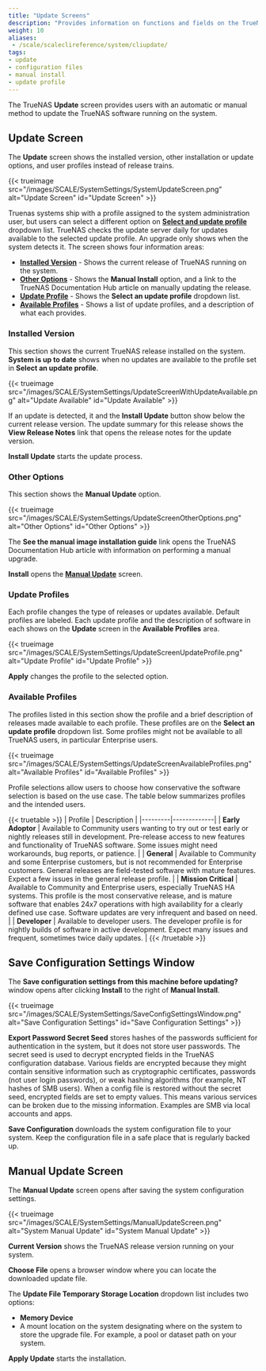 ```yaml
---
title: "Update Screens"
description: "Provides information on functions and fields on the TrueNAS Update screens."
weight: 10
aliases: 
 - /scale/scaleclireference/system/cliupdate/
tags:
- update
- configuration files
- manual install
- update profile
---
```



The TrueNAS **Update** screen provides users with an automatic or manual method to update the TrueNAS software running on the system.

## Update Screen

The **Update** screen shows the installed version, other installation or update options, and user profiles instead of release trains.

{{< trueimage src="/images/SCALE/SystemSettings/SystemUpdateScreen.png" alt="Update Screen" id="Update Screen" >}}

Truenas systems ship with a profile assigned to the system administration user, but users can select a different option on [**Select and update profile**]() dropdown list.
TrueNAS checks the update server daily for updates available to the selected update profile.
An upgrade only shows when the system detects it. The screen shows four information areas:

- [**Installed Version**](#installed-version) - Shows the current release of TrueNAS running on the system.
- [**Other Options**](#other-options) - Shows the **Manual Install** option, and a link to the TrueNAS Documentation Hub article on manually updating the release.
- [**Update Profile**](#update-profiles) - Shows the **Select an update profile** dropdown list.
- [**Available Profiles**](#available-profiles) - Shows a list of update profiles, and a description of what each provides.

### Installed Version

This section shows the current TrueNAS release installed on the system. **System is up to date** shows when no updates are available to the profile set in **Select an update profile**.

{{< trueimage src="/images/SCALE/SystemSettings/UpdateScreenWithUpdateAvailable.png" alt="Update Available" id="Update Available" >}}

If an update is detected, it and the **Install Update** button show below the current release version.
The update summary for this release shows the **View Release Notes** link that opens the release notes for the update version.

**Install Update** starts the update process.

### Other Options

This section shows the **Manual Update** option.

{{< trueimage src="/images/SCALE/SystemSettings/UpdateScreenOtherOptions.png" alt="Other Options" id="Other Options" >}}

The **See the manual image installation guide** link opens the TrueNAS Documentation Hub article with information on performing a manual upgrade.

**Install** opens the [**Manual Update**](#manual-update-screen) screen.

### Update Profiles

Each profile changes the type of releases or updates available. Default profiles are labeled.
Each update profile and the description of software in each shows on the **Update** screen in the **Available Profiles** area.

{{< trueimage src="/images/SCALE/SystemSettings/UpdateScreenUpdateProfile.png" alt="Update Profile" id="Update Profile" >}}

**Apply** changes the profile to the selected option.

### Available Profiles

The profiles listed in this section show the profile and a brief description of releases made available to each profile. These profiles are on the **Select an update profile** dropdown list. Some profiles might not be available to all TrueNAS users, in particular Enterprise users.

{{< trueimage src="/images/SCALE/SystemSettings/UpdateScreenAvailableProfiles.png" alt="Available Profiles" id="Available Profiles" >}}

Profile selections allow users to choose how conservative the software selection is based on the use case. The table below summarizes profiles and the intended users.

{{< truetable >}}
| Profile | Description |
|---------|-------------|
| **Early Adoptor** | Available to Community users wanting to try out or test early or nightly releases still in development. Pre-release access to new features and functionality of TrueNAS software. Some issues might need workarounds, bug reports, or patience. |
| **General** | Available to Community and some Enterprise customers, but is not recommended for Enterprise customers. General releases are field-tested software with mature features. Expect a few issues in the general release profile. |
| **Mission Critical** | Available to Community and Enterprise users, especially TrueNAS HA systems. This profile is the most conservative release, and is mature software that enables 24x7 operations with high availability for a clearly defined use case. Software updates are very infrequent and based on need. |
| **Developer** | Available to developer users. The developer profile is for nightly builds of software in active development. Expect many issues and frequent, sometimes twice daily updates. |
{{< /truetable >}}

## Save Configuration Settings Window

The **Save configuration settings from this machine before updating?** window opens after clicking **Install** to the right of **Manual Install**.

{{< trueimage src="/images/SCALE/SystemSettings/SaveConfigSettingsWindow.png" alt="Save Configuration Settings" id="Save Configuration Settings" >}}

**Export Password Secret Seed** stores hashes of the passwords sufficient for authentication in the system, but it does not store user passwords.
The secret seed is used to decrypt encrypted fields in the TrueNAS configuration database.
Various fields are encrypted because they might contain sensitive information such as cryptographic certificates, passwords (not user login passwords), or weak hashing algorithms (for example, NT hashes of SMB users).
When a config file is restored without the secret seed, encrypted fields are set to empty values.
This means various services can be broken due to the missing information. Examples are SMB via local accounts and apps.

**Save Configuration** downloads the system configuration file to your system. Keep the configuration file in a safe place that is regularly backed up.

## Manual Update Screen

The **Manual Update** screen opens after saving the system configuration settings.

{{< trueimage src="/images/SCALE/SystemSettings/ManualUpdateScreen.png" alt="System Manual Update" id="System Manual Update" >}}

**Current Version** shows the TrueNAS release version running on your system.

**Choose File** opens a browser window where you can locate the downloaded update file.

The **Update File Temporary Storage Location** dropdown list includes two options:
* **Memory Device** 
* A mount location on the system designating where on the system to store the upgrade file. For example, a pool or dataset path on your system.

**Apply Update** starts the installation.
